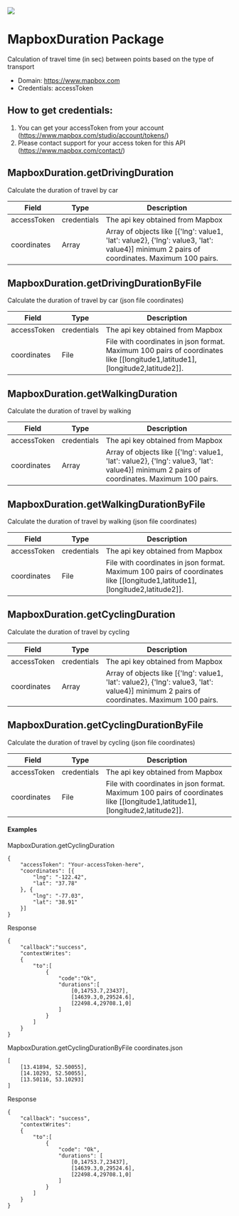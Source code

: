 [![](https://scdn.rapidapi.com/RapidAPI_banner.png)](https://rapidapi.com/package/MapboxDuration/functions?utm_source=RapidAPIGitHub_MapboxDurationFunctions&utm_medium=button&utm_content=RapidAPI_GitHub)

# MapboxDuration Package
Calculation of travel time (in sec) between points based on the type of transport
* Domain: https://www.mapbox.com
* Credentials: accessToken

## How to get credentials: 
1. You can get your accessToken from your account (https://www.mapbox.com/studio/account/tokens/)
2. Please contact support for your access token for this API (https://www.mapbox.com/contact/)
 
## MapboxDuration.getDrivingDuration
Сalculate the duration of travel by car

| Field      | Type       | Description
|------------|------------|----------
| accessToken| credentials| The api key obtained from Mapbox
| coordinates| Array      | Array of objects like [{'lng': value1, 'lat': value2}, {'lng': value3, 'lat': value4}] minimum 2 pairs of coordinates. Maximum 100 pairs.

## MapboxDuration.getDrivingDurationByFile
Сalculate the duration of travel by car (json file coordinates)

| Field      | Type       | Description
|------------|------------|----------
| accessToken| credentials| The api key obtained from Mapbox
| coordinates| File       | File with coordinates in json format. Maximum 100 pairs of coordinates like [[longitude1,latitude1], [longitude2,latitude2]].

## MapboxDuration.getWalkingDuration
Сalculate the duration of travel by walking

| Field      | Type       | Description
|------------|------------|----------
| accessToken| credentials| The api key obtained from Mapbox
| coordinates| Array      | Array of objects like [{'lng': value1, 'lat': value2}, {'lng': value3, 'lat': value4}] minimum 2 pairs of coordinates. Maximum 100 pairs.

## MapboxDuration.getWalkingDurationByFile
Сalculate the duration of travel by walking (json file coordinates)

| Field      | Type       | Description
|------------|------------|----------
| accessToken| credentials| The api key obtained from Mapbox
| coordinates| File       | File with coordinates in json format. Maximum 100 pairs of coordinates like [[longitude1,latitude1], [longitude2,latitude2]].

## MapboxDuration.getCyclingDuration
Сalculate the duration of travel by cycling

| Field      | Type       | Description
|------------|------------|----------
| accessToken| credentials| The api key obtained from Mapbox
| coordinates| Array      | Array of objects like [{'lng': value1, 'lat': value2}, {'lng': value3, 'lat': value4}] minimum 2 pairs of coordinates. Maximum 100 pairs.

## MapboxDuration.getCyclingDurationByFile
Сalculate the duration of travel by cycling (json file coordinates)

| Field      | Type       | Description
|------------|------------|----------
| accessToken| credentials| The api key obtained from Mapbox
| coordinates| File       | File with coordinates in json format. Maximum 100 pairs of coordinates like [[longitude1,latitude1], [longitude2,latitude2]].

#### Examples
MapboxDuration.getCyclingDuration
```code
{
    "accessToken": "Your-accessToken-here",
    "coordinates": [{
        "lng": "-122.42",
        "lat": "37.78"
    }, {
        "lng": "-77.03",
        "lat": "38.91"
    }]
}
```
Response
```code
{
    "callback":"success",
    "contextWrites":
    {
        "to":[
            {
                "code":"Ok",
                "durations":[
                    [0,14753.7,23437],
                    [14639.3,0,29524.6],
                    [22498.4,29708.1,0]
                ]
            }
        ]
    }
}
```

MapboxDuration.getCyclingDurationByFile
coordinates.json
```code
[
    [13.41894, 52.50055],
    [14.10293, 52.50055],
    [13.50116, 53.10293]
]
```
Response
```code
{
    "callback": "success",
    "contextWrites": 
    {
        "to":[
            {
                "code": "Ok",
                "durations": [
                    [0,14753.7,23437],
                    [14639.3,0,29524.6],
                    [22498.4,29708.1,0]
                ]
            }
        ]
    }
}
```
